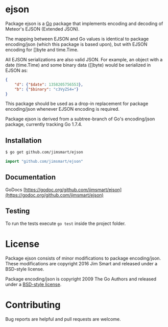 # ejson

Package ejson is a [Go](https://golang.org) package that implements encoding and decoding of Meteor's EJSON (Extended JSON).

The mapping between EJSON and Go values is identical to package encoding/json (which this package is based upon), but with EJSON encoding for []byte and time.Time.

All EJSON serializations are also valid JSON. For example, an object with a date (time.Time) and some binary data ([]byte) would be serialized in EJSON as:

```json
{
    "d": {"$date": 1358205756553},
    "b": {"$binary": "c3VyZS4="}
}
```

This package should be used as a drop-in replacement for package encoding/json whenever EJSON encoding is required.

Package ejson is derived from a subtree-branch of Go's encoding/json package, currently tracking Go 1.7.4.

## Installation
```bash
$ go get github.com/jimsmart/ejson
```

```go
import "github.com/jimsmart/ejson"
```

## Documentation

GoDocs [https://godoc.org/github.com/jimsmart/ejson](https://godoc.org/github.com/jimsmart/ejson)

## Testing

To run the tests execute `go test` inside the project folder.

# License

Package ejson consists of minor modifications to package encoding/json. These modifications are copyright 2016 Jim Smart and released under a BSD-style license.

Package encoding/json is copyright 2009 The Go Authors and released under a [BSD-style license](LICENSE).

# Contributing

Bug reports are helpful and pull requests are welcome.
